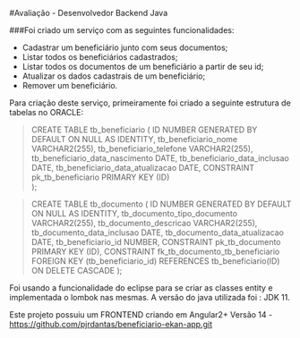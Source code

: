 #Avaliação - Desenvolvedor Backend Java


###Foi criado um serviço com as seguintes funcionalidades:

- Cadastrar um beneficiário junto com seus documentos;
- Listar todos os beneficiários cadastrados;
- Listar todos os documentos de um beneficiário a partir de seu id;
- Atualizar os dados cadastrais de um beneficiário;
- Remover um beneficiário.



Para criação deste serviço, primeiramente foi criado a seguinte estrutura de tabelas no ORACLE:

>CREATE TABLE tb_beneficiario (
    ID NUMBER GENERATED BY DEFAULT ON NULL AS IDENTITY,
    tb_beneficiario_nome VARCHAR2(255),
	tb_beneficiario_telefone VARCHAR2(255),
    tb_beneficiario_data_nascimento DATE,
    tb_beneficiario_data_inclusao DATE,
	tb_beneficiario_data_atualizacao DATE,
    CONSTRAINT pk_tb_beneficiario PRIMARY KEY (ID)	    
);

>CREATE TABLE tb_documento (
    ID NUMBER GENERATED BY DEFAULT ON NULL AS IDENTITY,
    tb_documento_tipo_documento VARCHAR2(255),
	tb_documento_descricao VARCHAR2(255),
    tb_documento_data_inclusao DATE,
	tb_documento_data_atualizacao DATE,
	tb_beneficiario_id NUMBER,
    CONSTRAINT pk_tb_documento PRIMARY KEY (ID),
    CONSTRAINT fk_tb_documento_tb_beneficiario
        FOREIGN KEY (tb_beneficiario_id)
        REFERENCES tb_beneficiario(ID)
        ON DELETE CASCADE
);


 Foi usando a funcionalidade do eclipse  para se criar as classes entity e implementada o lombok nas mesmas.
 A versão do java utilizada foi : JDK 11.

Este projeto possuiu um FRONTEND criando em Angular2+ Versão 14 - https://github.com/pjrdantas/beneficiario-ekan-app.git




